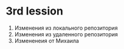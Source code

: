 # 3rd lession

1. Изменения из локального репозитория
2. Изменения из удаленного репозитория
3. Измененеия от Михаила 